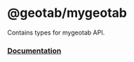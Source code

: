 # @geotab/mygeotab

Contains types for mygeotab API.

### [Documentation](https://mcountryman.github.io/geotab/modules/mygeotab.html)
